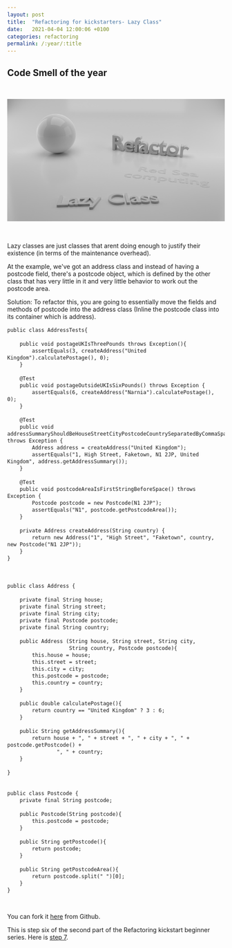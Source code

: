 ```yaml
---
layout: post
title:  "Refactoring for kickstarters- Lazy Class"
date:   2021-04-04 12:00:06 +0100
categories: refactoring
permalink: /:year/:title
---
```


## Code Smell of the year
<br>

![Lazy Class](../images/Refactoring/Refactor-lazy-class.png)

<br>

Lazy classes are just classes that arent doing enough to justify their existence
(in terms of the maintenance overhead).

At the example, we've got an address class and instead of having a postcode field, there's
a postcode object, which is defined by the other class that has very little in it
and very little behavior to work out the postcode area.

Solution:
To refactor this, you are going to essentially move the fields and methods of postcode into
the address class (Inline the postcode class into its container which is address).

    public class AddressTests{

        public void postageUKIsThreePounds throws Exception(){
            assertEquals(3, createAddress("United Kingdom").calculatePostage(), 0);
        }

        @Test
        public void postageOutsideUKIsSixPounds() throws Exception {
            assertEquals(6, createAddress("Narnia").calculatePostage(), 0);    
        }

        @Test
        public void addressSummaryShouldBeHouseStreetCityPostcodeCountrySeparatedByCommaSpace() throws Exception {
            Address address = createAddress("United Kingdom");
            assertEquals("1, High Street, Faketown, N1 2JP, United Kingdom", address.getAddressSummary());
        }

        @Test
        public void postcodeAreaIsFirstStringBeforeSpace() throws Exception {
            Postcode postcode = new Postcode(N1 2JP");
            assertEquals("N1", postcode.getPostcodeArea());
        }

        private Address createAddress(String country) {
            return new Address("1", "High Street", "Faketown", country, new Postcode("N1 2JP"));
        }
    }


    
    public class Address {
    
        private final String house;
        private final String street;
        private final String city;
        private final Postcode postcode;
        private final String country;
    
        public Address (String house, String street, String city,
                        String country, Postcode postcode){
            this.house = house;
            this.street = street;
            this.city = city;
            this.postcode = postcode;
            this.country = country;
        }

        public double calculatePostage(){
            return country == "United Kingdom" ? 3 : 6;
        }

        public String getAddressSummary(){
            return house + ", " + street + ", " + city + ", " + postcode.getPostcode() +
                    ", " + country;
        }

    }


    public class Postcode {
        private final String postcode;
    
        public Postcode(String postcode){
            this.postcode = postcode;
        }
    
        public String getPostcode(){
            return postcode;
        }
    
        public String getPostcodeArea(){
            return postcode.split(" ")[0];
        }
    }

<br>

You can fork it [here](https://github.com/redseacomputing/Refactoring_LazyClass1) from Github.

This is step six of the second part of the Refactoring kickstart beginner series. Here is [step 7](https://redseacomputing.github.io/2021/Refactoring2-7-lazy-class).
